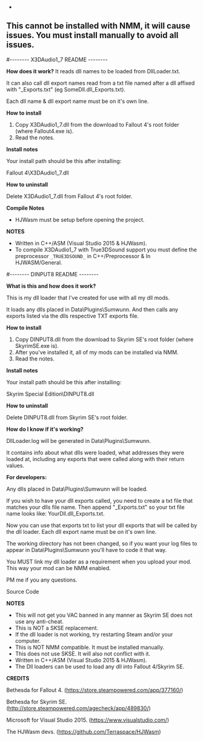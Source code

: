 -
This cannot be installed with NMM, it will cause issues. You must install manually to avoid all issues.
-

#-------- X3DAudio1_7 README --------

**How does it work?**
It reads dll names to be loaded from DllLoader.txt.

It can also call dll export names read from a txt file named after a dll affixed with "_Exports.txt" (eg SomeDll.dll_Exports.txt).

Each dll name & dll export name must be on it's own line.

**How to install**

1. Copy X3DAudio1_7.dll from the download to Fallout 4's root folder (where Fallout4.exe is).
2. Read the notes.

**Install notes**

Your install path should be this after installing:

Fallout 4\X3DAudio1_7.dll

**How to uninstall**

Delete X3DAudio1_7.dll from Fallout 4's root folder.

**Compile Notes**

- HJWasm must be setup before opening the project.

**NOTES**

- Written in C++/ASM (Visual Studio 2015 & HJWasm).
- To compile X3DAudio1_7 with True3DSound support you must define the preprocessor `_TRUE3DSOUND_` in C++/Preprocessor & In HJWASM/General.

#-------- DINPUT8 README --------

**What is this and how does it work?**

This is my dll loader that I've created for use with all my dll mods.

It loads any dlls placed in Data\Plugins\Sumwunn. And then calls any exports listed via the dlls respective TXT exports file.

**How to install**

1. Copy DINPUT8.dll from the download to Skyrim SE's root folder (where SkyrimSE.exe is).
2. After you've installed it, all of my mods can be installed via NMM.
3. Read the notes.

**Install notes**

Your install path should be this after installing:

Skyrim Special Edition\DINPUT8.dll

**How to uninstall**

Delete DINPUT8.dll from Skyrim SE's root folder.

**How do I know if it's working?**

DllLoader.log will be generated in Data\Plugins\Sumwunn. 

It contains info about what dlls were loaded, what addresses they were loaded at, including any exports that were called along with their return values.

**For developers:**

Any dlls placed in Data\Plugins\Sumwunn will be loaded.

If you wish to have your dll exports called, you need to create a txt file that matches your dlls file name. Then append "_Exports.txt" so your txt file name looks like: YourDll.dll_Exports.txt.

Now you can use that exports txt to list your dll exports that will be called by the dll loader. Each dll export name must be on it's own line.

The working directory has not been changed, so if you want your log files to appear in Data\Plugins\Sumwunn you'll have to code it that way.

You MUST link my dll loader as a requirement when you upload your mod. This way your mod can be NMM enabled.

PM me if you any questions.

Source Code

**NOTES**

- This will not get you VAC banned in any manner as Skyrim SE does not use any anti-cheat.
- This is NOT a SKSE replacement.
- If the dll loader is not working, try restarting Steam and/or your computer.
- This is NOT NMM compatible. It must be installed manually.
- This does not use SKSE. It will also not conflict with it.
- Written in C++/ASM (Visual Studio 2015 & HJWasm).
- The Dll loaders can be used to load any dll into Fallout 4/Skyrim SE.

**CREDITS**

Bethesda for Fallout 4. (https://store.steampowered.com/app/377160/)

Bethesda for Skyrim SE. (http://store.steampowered.com/agecheck/app/489830/)

Microsoft for Visual Studio 2015. (https://www.visualstudio.com/)

The HJWasm devs. (https://github.com/Terraspace/HJWasm)
